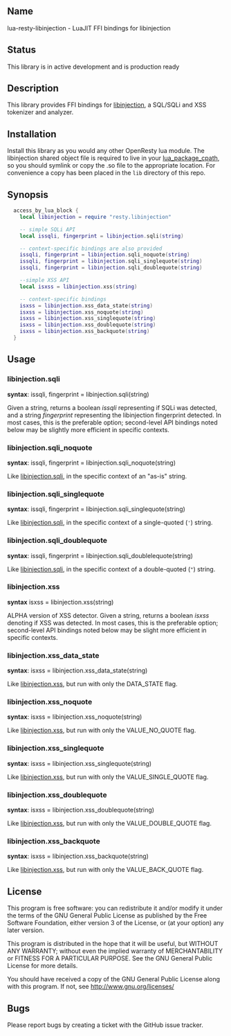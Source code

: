 ## Name

lua-resty-libinjection - LuaJIT FFI bindings for libinjection

## Status

This library is in active development and is production ready

## Description

This library provides FFI bindings for [libinjection](https://github.com/client9/libinjection/), a SQL/SQLi and XSS tokenizer and analyzer.

## Installation

Install this library as you would any other OpenResty lua module. The libinjection shared object file is required to live in your [lua_package_cpath](https://github.com/openresty/lua-nginx-module#lua_package_cpath), so you should symlink or copy the .so file to the appropriate location. For convenience a copy has been placed in the `lib` directory of this repo.

## Synopsis

```lua
  access_by_lua_block {
    local libinjection = require "resty.libinjection"

    -- simple SQLi API
    local issqli, fingerprint = libinjection.sqli(string)

    -- context-specific bindings are also provided
    issqli, fingerprint = libinjection.sqli_noquote(string)
    issqli, fingerprint = libinjection.sqli_singlequote(string)
    issqli, fingerprint = libinjection.sqli_doublequote(string)

	--simple XSS API
	local isxss = libinjection.xss(string)

	-- context-specific bindings
	isxss = libinjection.xss_data_state(string)
	isxss = libinjection.xss_noquote(string)
	isxss = libinjection.xss_singlequote(string)
	isxss = libinjection.xss_doublequote(string)
	isxss = libinjection.xss_backquote(string)
  }
```

## Usage

### libinjection.sqli

**syntax**: issqli, fingerprint = libinjection.sqli(string)

Given a string, returns a boolean *issqli* representing if SQLi was detected, and a string *fingerprint* representing the libinjection fingerprint detected. In most cases, this is the preferable option; second-level API bindings noted below may be slightly more efficient in specific contexts.

### libinjection.sqli_noquote

**syntax**: issqli, fingerprint = libinjection.sqli_noquote(string)

Like [libinjection.sqli](libinjectionsqli), in the specific context of an "as-is" string.

### libinjection.sqli_singlequote

**syntax**: issqli, fingerprint = libinjection.sqli_singlequote(string)

Like [libinjection.sqli](libinjectionsqli), in the specific context of a single-quoted (`'`) string.

### libinjection.sqli_doublequote

**syntax**: issqli, fingerprint = libinjection.sqli_doublelequote(string)

Like [libinjection.sqli](libinjectionsqli), in the specific context of a double-quoted (`"`) string.

### libinjection.xss

**syntax** isxss = libinjection.xss(string)

ALPHA version of XSS detector. Given a string, returns a boolean *isxss* denoting if XSS was detected. In most cases, this is the preferable option; second-level API bindings noted below may be slight more efficient in specific contexts.

### libinjection.xss_data_state

**syntax**: isxss = libinjection.xss_data_state(string)

Like [libinjection.xss](libinjectionxss), but run with only the DATA_STATE flag.

### libinjection.xss_noquote

**syntax**: isxss = libinjection.xss_noquote(string)

Like [libinjection.xss](libinjectionxss), but run with only the VALUE_NO_QUOTE flag.

### libinjection.xss_singlequote

**syntax**: isxss = libinjection.xss_singlequote(string)

Like [libinjection.xss](libinjectionxss), but run with only the VALUE_SINGLE_QUOTE flag.

### libinjection.xss_doublequote

**syntax**: isxss = libinjection.xss_doublequote(string)

Like [libinjection.xss](libinjectionxss), but run with only the VALUE_DOUBLE_QUOTE flag.

### libinjection.xss_backquote

**syntax**: isxss = libinjection.xss_backquote(string)

Like [libinjection.xss](libinjectionxss), but run with only the VALUE_BACK_QUOTE flag.

## License

This program is free software: you can redistribute it and/or modify it under the terms of the GNU General Public License as published by the Free Software Foundation, either version 3 of the License, or (at your option) any later version.

This program is distributed in the hope that it will be useful, but WITHOUT ANY WARRANTY; without even the implied warranty of MERCHANTABILITY or FITNESS FOR A PARTICULAR PURPOSE. See the GNU General Public License for more details.

You should have received a copy of the GNU General Public License along with this program. If not, see http://www.gnu.org/licenses/

## Bugs

Please report bugs by creating a ticket with the GitHub issue tracker.
